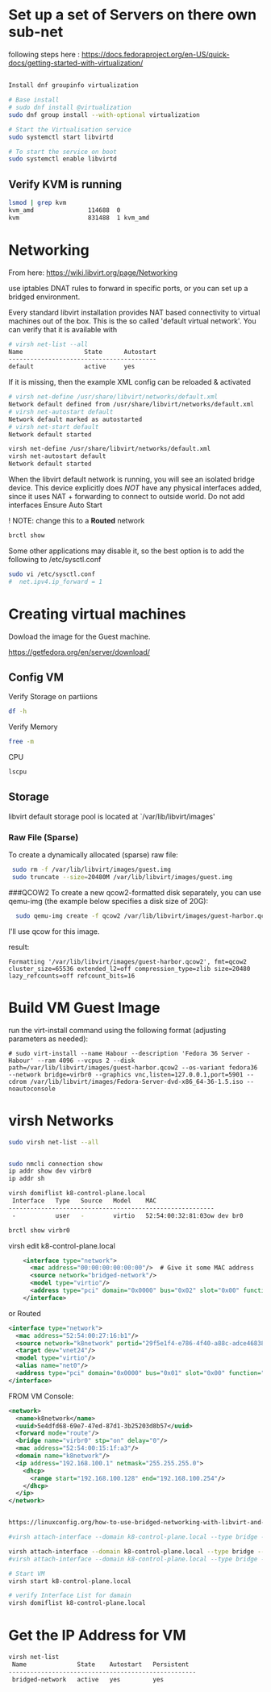 # Set up a set of Servers on there own sub-net 

following steps here : https://docs.fedoraproject.org/en-US/quick-docs/getting-started-with-virtualization/

## 
``` bash
Install dnf groupinfo virtualization

# Base install 
# sudo dnf install @virtualization
sudo dnf group install --with-optional virtualization

# Start the Virtualisation service
sudo systemctl start libvirtd

# To start the service on boot
sudo systemctl enable libvirtd
```

## Verify KVM is running
```bash
lsmod | grep kvm
kvm_amd               114688  0
kvm                   831488  1 kvm_amd
```

# Networking
From here: https://wiki.libvirt.org/page/Networking

use iptables DNAT rules to forward in specific ports, or you can set up a bridged environment.

Every standard libvirt installation provides NAT based connectivity to virtual machines out of the box. This is the so called 'default virtual network'. You can verify that it is available with
```bash
# virsh net-list --all
Name                 State      Autostart 
-----------------------------------------
default              active     yes
```

If it is missing, then the example XML config can be reloaded & activated

```bash
# virsh net-define /usr/share/libvirt/networks/default.xml
Network default defined from /usr/share/libvirt/networks/default.xml
# virsh net-autostart default
Network default marked as autostarted
# virsh net-start default
Network default started
```
```bash 
virsh net-define /usr/share/libvirt/networks/default.xml
virsh net-autostart default
Network default started
```


When the libvirt default network is running, you will see an isolated bridge device. This device explicitly does *NOT* have any physical interfaces added, since it uses NAT + forwarding to connect to outside world. Do not add interfaces
Ensure Auto Start

! NOTE: change this to a **Routed** network
```bash
brctl show
```

Some other applications may disable it, so the best option is to add the following to /etc/sysctl.conf
```bash
sudo vi /etc/sysctl.conf
#  net.ipv4.ip_forward = 1
```

# Creating virtual machines

Dowload the image for the Guest machine.

https://getfedora.org/en/server/download/

## Config VM

Verify Storage on partiions
```bash 
df -h
```
Verify Memory
```bash 
free -m
```
CPU
```bash
lscpu
```

## Storage
 libvirt default storage pool is located at `/var/lib/libvirt/images'

### Raw File (Sparse)
To create a dynamically allocated (sparse) raw file:
```bash
 sudo rm -f /var/lib/libvirt/images/guest.img
 sudo truncate --size=20480M /var/lib/libvirt/images/guest.img
```
###QCOW2
To create a new qcow2-formatted disk separately, you can use qemu-img (the example below specifies a disk size of 20G):
``` bash
  sudo qemu-img create -f qcow2 /var/lib/libvirt/images/guest-harbor.qcow2 20G
```
I'll use qcow for this image. 

result: 
```
Formatting '/var/lib/libvirt/images/guest-harbor.qcow2', fmt=qcow2 cluster_size=65536 extended_l2=off compression_type=zlib size=20480 lazy_refcounts=off refcount_bits=16
```

# Build VM Guest Image 
run the virt-install command using the following format (adjusting parameters as needed):
```
# sudo virt-install --name Habour --description 'Fedora 36 Server - Habour' --ram 4096 --vcpus 2 --disk path=/var/lib/libvirt/images/guest-harbor.qcow2 --os-variant fedora36 --network bridge=virbr0 --graphics vnc,listen=127.0.0.1,port=5901 --cdrom /var/lib/libvirt/images/Fedora-Server-dvd-x86_64-36-1.5.iso --noautoconsole
```

# virsh Networks

```bash
sudo virsh net-list --all


sudo nmcli connection show
ip addr show dev virbr0
ip addr sh

virsh domiflist k8-control-plane.local
 Interface   Type   Source   Model    MAC
---------------------------------------------------------
 -           user   -        virtio   52:54:00:32:81:03ow dev br0

brctl show virbr0


```

virsh edit k8-control-plane.local

```xml
    <interface type="network">
      <mac address="00:00:00:00:00:00"/>  # Give it some MAC address
      <source network="bridged-network"/>
      <model type="virtio"/>
      <address type="pci" domain="0x0000" bus="0x02" slot="0x00" function="0x0"/>  # bus 0x02 since it's 2nd
    </interface>
```

or Routed
```xml
<interface type="network">
  <mac address="52:54:00:27:16:b1"/>
  <source network="k8network" portid="29f5e1f4-e786-4f40-a88c-adce46838e74" bridge="virbr0"/>
  <target dev="vnet24"/>
  <model type="virtio"/>
  <alias name="net0"/>
  <address type="pci" domain="0x0000" bus="0x01" slot="0x00" function="0x0"/>
</interface>
```

FROM VM Console:

```xml
<network>
  <name>k8network</name>
  <uuid>5e4dfd68-69e7-47ed-87d1-3b25203d8b57</uuid>
  <forward mode="route"/>
  <bridge name="virbr0" stp="on" delay="0"/>
  <mac address="52:54:00:15:1f:a3"/>
  <domain name="k8network"/>
  <ip address="192.168.100.1" netmask="255.255.255.0">
    <dhcp>
      <range start="192.168.100.128" end="192.168.100.254"/>
    </dhcp>
  </ip>
</network>
```


```bash

https://linuxconfig.org/how-to-use-bridged-networking-with-libvirt-and-kvm

#virsh attach-interface --domain k8-control-plane.local --type bridge --source br0  --model virtio # --target vsrx-mgmt

virsh attach-interface --domain k8-control-plane.local --type bridge --source bridged-network --model virtio # --target vsrx-mgmt
#virsh attach-interface --domain k8-control-plane.local --type bridge --source br0 --model virtio --config --live 

# Start VM
virsh start k8-control-plane.local

# verify Interface List for damain 
virsh domiflist k8-control-plane.local

```

# Get the IP Address for VM

```bash 
virsh net-list
 Name              State    Autostart   Persistent
----------------------------------------------------
 bridged-network   active   yes         yes
```

